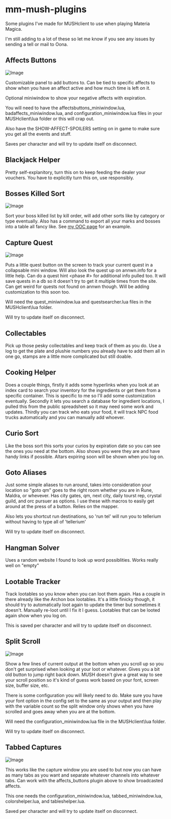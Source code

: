 # mm-mush-plugins
Some plugins I've made for MUSHclient to use when playing Materia Magica.

I'm still adding to a lot of these so let me know if you see any issues by sending a tell or mail to Oona.

## Affects Buttons

![Image](https://github.com/user-attachments/assets/0b1a8ae0-0dd4-4c08-a141-92fe0da7cf5a)

Customizable panel to add buttons to. Can be tied to specific affects to show when you have an affect active and how much time is left on it.

Optional miniwindow to show your negative affects with expiration.

You will need to have the affectsbuttons_miniwindow.lua, badaffects_miniwindow.lua, and configuration_miniwindow.lua files in your MUSHclient\lua folder or this will crap out.

Also have the SHOW-AFFECT-SPOILERS setting on in game to make sure you get all the events and stuff.

Saves per character and will try to update itself on disconnect.

## Blackjack Helper

Pretty self-explanitory, turn this on to keep feeding the dealer your vouchers. You have to explicitly turn this on, use responsibly.

## Bosses Killed Sort

![Image](https://github.com/user-attachments/assets/a48565a4-99e6-427a-aae2-5098c7a814f7)

Sort your boss killed list by kill order, will add other sorts like by category or type eventually. Also has a command to export all your marks and bosses into a table all fancy like. See [my OOC page](http://ooc.dune.net/alliance/Oona) for an example.

## Capture Quest

![Image](https://github.com/user-attachments/assets/4f4965aa-b5b4-4436-a88b-7baba0470b0a)

Puts a little quest button on the screen to track your current quest in a collapsable mini window. Will also look the quest up on annwn.info for a little help. Can do a quest hint <phase #> for additional info pulled too. It will save quests in a db so it doesn't try to get it multiple times from the site. Can get weird for quests not found on annwn though. Will be adding customization to this soon too.

Will need the quest_miniwindow.lua and questsearcher.lua files in the MUSHclient\lua folder.

Will try to update itself on disconnect.

## Collectables

Pick up those pesky collectables and keep track of them as you do. Use a log to get the plate and plushie numbers you already have to add them all in one go, stamps are a little more complicated but still doable.

## Cooking Helper

Does a couple things, firstly it adds some hyperlinks when you look at an index card to search your inventory for the ingredients or get them from a specific container. This is specific to me so I'll add some customization eventually. Secondly it lets you search a database for ingredient locations, I pulled this from the public spreadsheet so it may need some work and updates. Thirdly you can track who eats your food, it will track NPC food trucks automatically and you can manually add whoever.

## Curio Sort

Like the boss sort this sorts your curios by expiration date so you can see the ones you need at the bottom. Also shows you were they are and have handy links if possible. Altars expiring soon will be shown when you log on.

## Goto Aliases

Just some simple aliases to run around, takes into consideration your location so "goto qm" goes to the right room whether you are in Rune, Maldra, or whevever. Has city gates, qm, next city, daily tourst rep, crystal guild, and orc pursuer as options. I use these with macros to easily get around at the press of a button. Relies on the mapper.

Also lets you shortcut run destinations, so 'run tel' will run you to tellerium without having to type all of 'tellerium'

Will try to update itself on disconnect.

## Hangman Solver

Uses a random website I found to look up word possiblities. Works really well on "empty"

## Lootable Tracker

Track lootables so you know when you can loot them again. Has a couple in there already like the Archon box lootables. It's a little finicky though, it should try to automatically loot again to update the timer but sometimes it doesn't. Manually re-loot until I fix it I guess. Lootables that can be looted again show when you log on.

This is saved per character and will try to update itself on disconnect.

## Split Scroll

![Image](https://github.com/user-attachments/assets/b041c136-5dc5-491c-ab95-2771f6ae1ce5)

Show a few lines of current output at the bottom when you scroll up so you don't get surprised when looking at your loot or whatever. Gives you a bit old button to jump right back down. MUSH doesn't give a great way to see your scroll position so it's kind of guess work based on your font, screen size, buffer size, etc. 

There is some configuration you will likely need to do. Make sure you have your font option in the config set to the same as your output and then play with the variable count so the split window only shows when you have scrolled and goes away when you are at the bottom.

Will need the configuration_miniwindow.lua file in the MUSHclient\lua folder.

Will try to update itself on disconnect.

## Tabbed Captures

![Image](https://github.com/user-attachments/assets/dc5c0db8-c480-424d-be6a-0da8e4f85e9d)

This works like the capture window you are used to but now you can have as many tabs as you want and separate whatever channels into whatever tabs. Can work with the affects_buttons plugin above to show broadcasted affects.

This one needs the configuration_miniwindow.lua, tabbed_miniwindow.lua, colorshelper.lua, and tableshelper.lua.

Saved per character and will try to update itself on disconnect.